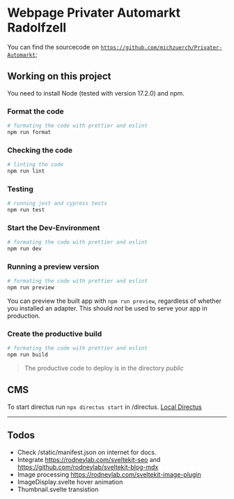 # Webpage Privater Automarkt Radolfzell

You can find the sourcecode on [`https://github.com/michzuerch/Privater-Automarkt`](https://github.com/michzuerch/Privater-Automarkt);

## Working on this project

You need to install Node (tested with version 17.2.0) and npm.

### Format the code

```bash
# formating the code with prettier and eslint
npm run format
```

### Checking the code

```bash
# linting the code
npm run lint
```

### Testing

```bash
# running jest and cypress tests
npm run test
```

### Start the Dev-Environment

```bash
# formating the code with prettier and eslint
npm run dev

```

### Running a preview version

```bash
# formating the code with prettier and eslint
npm run preview
```

You can preview the built app with `npm run preview`, regardless of whether you installed an adapter. This should _not_ be used to serve your app in production.

### Create the productive build

```bash
# formating the code with prettier and eslint
npm run build
```

> The productive code to deploy is in the directory _public_

## CMS

To start directus run `npx directus start` in /directus. [Local Directus](http://localhost:8055)

---

## Todos

- Check /static/manifest.json on internet for docs.
- Integrate <https://rodneylab.com/sveltekit-seo> and <https://github.com/rodneylab/sveltekit-blog-mdx>
- Image processing <https://rodneylab.com/sveltekit-image-plugin>
- ImageDisplay.svelte hover animation
- Thumbnail.svelte transistion
